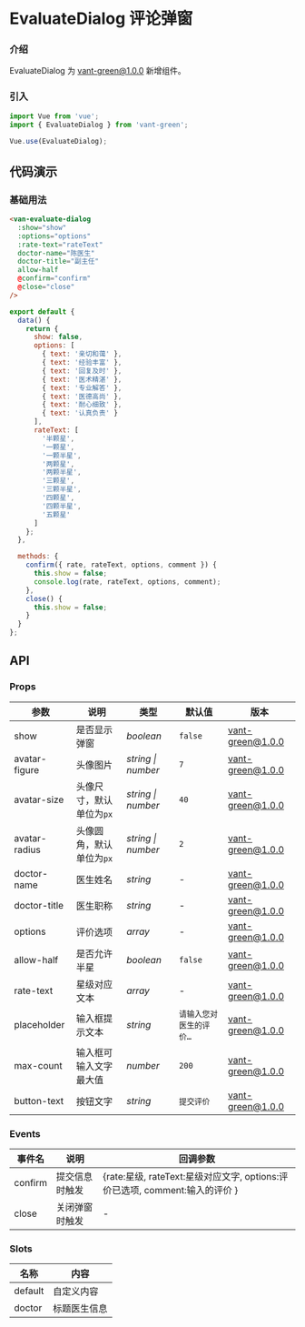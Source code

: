 # EvaluateDialog 评论弹窗

### 介绍

EvaluateDialog 为 vant-green@1.0.0 新增组件。

### 引入

```javascript
import Vue from 'vue';
import { EvaluateDialog } from 'vant-green';

Vue.use(EvaluateDialog);
```

## 代码演示

### 基础用法

```html
<van-evaluate-dialog
  :show="show"
  :options="options"
  :rate-text="rateText"
  doctor-name="陈医生"
  doctor-title="副主任"
  allow-half
  @confirm="confirm"
  @close="close"
/>
```

```js
export default {
  data() {
    return {
      show: false,
      options: [
        { text: '亲切和蔼' },
        { text: '经验丰富' },
        { text: '回复及时' },
        { text: '医术精湛' },
        { text: '专业解答' },
        { text: '医德高尚' },
        { text: '耐心细致' },
        { text: '认真负责' }
      ],
      rateText: [
        '半颗星',
        '一颗星',
        '一颗半星',
        '两颗星',
        '两颗半星',
        '三颗星',
        '三颗半星',
        '四颗星',
        '四颗半星',
        '五颗星'
      ]
    };
  },

  methods: {
    confirm({ rate, rateText, options, comment }) {
      this.show = false;
      console.log(rate, rateText, options, comment);
    },
    close() {
      this.show = false;
    }
  }
};
```

## API

### Props

| 参数          | 说明                     | 类型               | 默认值                  | 版本     |
| ------------- | ------------------------ | ------------------ | ----------------------- | -------- |
| show          | 是否显示弹窗             | _boolean_          | `false`                 | vant-green@1.0.0 |
| avatar-figure | 头像图片                 | _string \| number_ | `7`                     | vant-green@1.0.0 |
| avatar-size   | 头像尺寸，默认单位为`px` | _string \| number_ | `40`                    | vant-green@1.0.0 |
| avatar-radius | 头像圆角，默认单位为`px` | _string \| number_ | `2`                     | vant-green@1.0.0 |
| doctor-name   | 医生姓名                 | _string_           | -                       | vant-green@1.0.0 |
| doctor-title  | 医生职称                 | _string_           | -                       | vant-green@1.0.0 |
| options       | 评价选项                 | _array_            | -                       | vant-green@1.0.0 |
| allow-half    | 是否允许半星             | _boolean_          | `false`                 | vant-green@1.0.0 |
| rate-text     | 星级对应文本             | _array_            | -                       | vant-green@1.0.0 |
| placeholder   | 输入框提示文本           | _string_           | `请输入您对医生的评价…` | vant-green@1.0.0 |
| max-count     | 输入框可输入文字最大值   | _number_           | `200`                   | vant-green@1.0.0 |
| button-text   | 按钮文字                 | _string_           | `提交评价`              | vant-green@1.0.0 |

### Events

| 事件名  | 说明           | 回调参数                                                                    |
| ------- | -------------- | --------------------------------------------------------------------------- |
| confirm | 提交信息时触发 | {rate:星级, rateText:星级对应文字, options:评价已选项, comment:输入的评价 } |
| close   | 关闭弹窗时触发 | -                                                                           |

### Slots

| 名称    | 内容         |
| ------- | ------------ |
| default | 自定义内容   |
| doctor  | 标题医生信息 |
